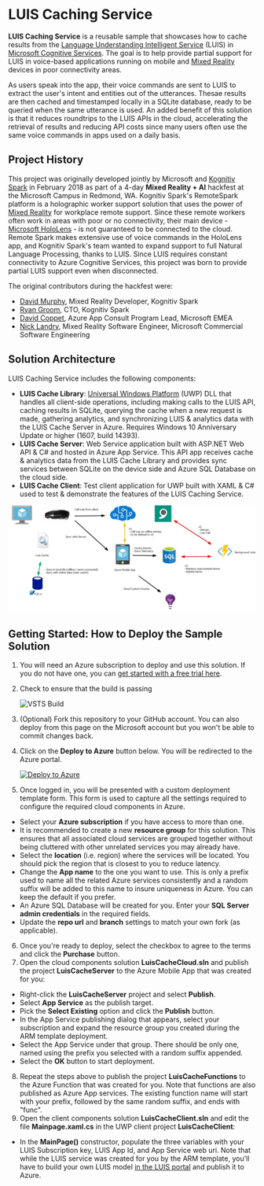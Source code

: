 # LUIS Caching Service

**LUIS Caching Service** is a reusable sample that showcases how to cache results from the [Language Understanding Intelligent Service](https://www.luis.ai/home) (LUIS) in [Microsoft Cognitive Services](https://azure.microsoft.com/services/cognitive-services/). The goal is to help provide partial support for LUIS in voice-based applications running on mobile and [Mixed Reality](https://developer.microsoft.com/en-us/windows/mixed-reality/mixed_reality) devices in poor connectivity areas.

As users speak into the app, their voice commands are sent to LUIS to extract the user's intent and entities out of the utterances. Thesae results are then cached and timestamped locally in a SQLite database, ready to be queried when the same utterance is used. An added benefit of this solution is that it reduces roundtrips to the LUIS APIs in the cloud, accelerating the retrieval of results and reducing API costs since many users often use the same voice commands in apps used on a daily basis.

## Project History

This project was originally developed jointly by Microsoft and [Kognitiv Spark](http://kognitivspark.com/) in February 2018 as part of a 4-day **Mixed Reality + AI** hackfest at the Microsoft Campus in Redmond, WA. Kognitiv Spark's RemoteSpark platform is a holographic worker support solution that uses the power of [Mixed Reality](https://developer.microsoft.com/en-us/windows/mixed-reality/mixed_reality) for workplace remote support. Since these remote workers often work in areas with poor or no connectivity, their main device - [Microsoft HoloLens](https://www.microsoft.com/hololens) - is not guaranteed to be connected to the cloud. Remote Spark makes extensive use of voice commands in the HoloLens app, and Kognitiv Spark's team wanted to expand support to full Natural Language Processing, thanks to LUIS. Since LUIS requires constant connectivity to Azure Cognitive Services, this project was born to provide partial LUIS support even when disconnected.

The original contributors during the hackfest were:

* [David Murphy](https://github.com/davejmurphy), Mixed Reality Developer, Kognitiv Spark
* [Ryan Groom](https://twitter.com/ryangroom), CTO, Kognitiv Spark
* [David Coppet](https://twitter.com/davidcoppet), Azure App Consult Program Lead, Microsoft EMEA
* [Nick Landry](https://github.com/ActiveNick), Mixed Reality Software Engineer, Microsoft Commercial Software Engineering

## Solution Architecture

LUIS Caching Service includes the following components:

* **LUIS Cache Library**: [Universal Windows Platform](https://docs.microsoft.com/windows/uwp/) (UWP) DLL that handles all client-side operations, including making calls to the LUIS API, caching results in SQLite, querying the cache when a new request is made, gathering analytics, and synchronizing LUIS & analytics data with the LUIS Cache Server in Azure. Requires Windows 10 Anniversary Update or higher (1607, build 14393). 
* **LUIS Cache Server**: Web Service application built with ASP.NET Web API & C# and hosted in Azure App Service. This API app receives cache & analytics data from the LUIS Cache Library and provides sync services between SQLite on the device side and Azure SQL Database on the cloud side.
* **LUIS Cache Client**: Test client application for UWP built with XAML & C# used to test & demonstrate the features of the LUIS Caching Service. 

![Solution Architecture](LuisCacheServiceDiagram.jpg)


## Getting Started: How to Deploy the Sample Solution

1. You will need an Azure subscription to deploy and use this solution. If you do not have one, you can [get started with a free trial here](https://azure.microsoft.com/free/).
2. Check to ensure that the build is passing 
    
    ![VSTS Build](https://azureappconsult.visualstudio.com/_apis/public/build/definitions/1d060d9e-a26e-46df-b635-ad9e3c64d8dc/7/badge)
3. (Optional) Fork this repository to your GitHub account. You can also deploy from this page on the Microsoft account but you won't be able to commit changes back. 
4. Click on the **Deploy to Azure** button below. You will be redirected to the Azure portal.

    [![Deploy to Azure](http://azuredeploy.net/deploybutton.png)](https://portal.azure.com/#create/Microsoft.Template/uri/https%3A%2F%2Fraw.githubusercontent.com%2FMicrosoft%2Fmixedreality-azure-samples%2Ffeature%2FLUIScache%2FSolutions%2FLUIS-CachingService%2Fazuredeploy.json)
5. Once logged in, you will be presented with a custom deployment template form. This form is used to capture all the settings required to configure the required cloud components in Azure.
* Select your **Azure subscription** if you have access to more than one.
* It is recommended to create a new **resource group** for this solution. This ensures that all associated cloud services are grouped together without being cluttered with other unrelated services you may already have.
* Select the **location** (i.e. region) where the services will be located. You should pick the region that is closest to you to reduce latency. 
* Change the **App name** to the one you want to use. This is only a prefix used to name all the related Azure services consistently and a random suffix will be added to this name to insure uniqueness in Azure. You can keep the default if you prefer.
* An Azure SQL Database will be created for you. Enter your **SQL Server admin credentials** in the required fields.
*  Update the **repo url** and **branch** settings to match your own fork (as applicable).
6. Once you're ready to deploy, select the checkbox to agree to the terms and click the **Purchase** button. 
7. Open the cloud components solution **LuisCacheCloud.sln** and publish the project **LuisCacheServer** to the Azure Mobile App that was created for you:
* Right-click the **LuisCacheServer** project and select **Publish**.
* Select **App Service** as the publish target.
* Pick the **Select Existing** option and click the **Publish** button.
* In the App Service publishing dialog that appears, select your subscription and expand the resource group you created during the ARM template deployment.
* Select the App Service under that group. There should be only one, named using the prefix you selected with a random suffix appended. 
* Select the **OK** button to start deployment.
8. Repeat the steps above to publish the project **LuisCacheFunctions** to the Azure Function that was created for you. Note that functions are also published as Azure App services. The existing function name will start with your prefix, followed by the same random suffix, and ends with "func".
9. Open the client components solution **LuisCacheClient.sln** and edit the file **Mainpage.xaml.cs** in the UWP client project **LuisCacheClient**:
* In the **MainPage()** constructor, populate the three variables with your LUIS Subscription key, LUIS App Id, and App Service web uri. Note that while the LUIS service was created for you by the ARM template, you'll have to build your own LUIS model [in the LUIS portal](https://www.luis.ai) and publish it to Azure.